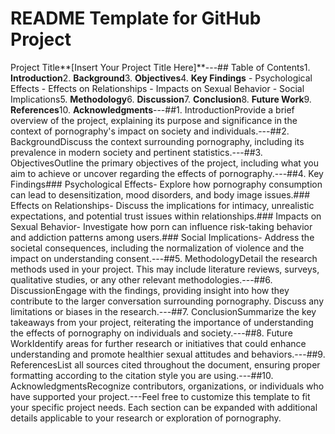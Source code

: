 # README Template for GitHub Project

Project Title**[Insert Your Project Title Here]**---## Table of Contents1. **Introduction**2. **Background**3. **Objectives**4. **Key Findings** - Psychological Effects - Effects on Relationships - Impacts on Sexual Behavior - Social Implications5. **Methodology**6. **Discussion**7. **Conclusion**8. **Future Work**9. **References**10. **Acknowledgments**---##1. IntroductionProvide a brief overview of the project, explaining its purpose and significance in the context of pornography's impact on society and individuals.---##2. BackgroundDiscuss the context surrounding pornography, including its prevalence in modern society and pertinent statistics.---##3. ObjectivesOutline the primary objectives of the project, including what you aim to achieve or uncover regarding the effects of pornography.---##4. Key Findings### Psychological Effects- Explore how pornography consumption can lead to desensitization, mood disorders, and body image issues.### Effects on Relationships- Discuss the implications for intimacy, unrealistic expectations, and potential trust issues within relationships.### Impacts on Sexual Behavior- Investigate how porn can influence risk-taking behavior and addiction patterns among users.### Social Implications- Address the societal consequences, including the normalization of violence and the impact on understanding consent.---##5. MethodologyDetail the research methods used in your project. This may include literature reviews, surveys, qualitative studies, or any other relevant methodologies.---##6. DiscussionEngage with the findings, providing insight into how they contribute to the larger conversation surrounding pornography. Discuss any limitations or biases in the research.---##7. ConclusionSummarize the key takeaways from your project, reiterating the importance of understanding the effects of pornography on individuals and society.---##8. Future WorkIdentify areas for further research or initiatives that could enhance understanding and promote healthier sexual attitudes and behaviors.---##9. ReferencesList all sources cited throughout the document, ensuring proper formatting according to the citation style you are using.---##10. AcknowledgmentsRecognize contributors, organizations, or individuals who have supported your project.---Feel free to customize this template to fit your specific project needs. Each section can be expanded with additional details applicable to your research or exploration of pornography.
